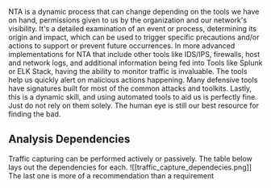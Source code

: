 NTA is a dynamic process that can change depending on the tools we have on hand, permissions given to us by the organization and our network's visibility.
It's a detailed examination of an event or process, determining its origin and impact, which can be used to trigger specific precautions and/or actions to support or prevent future occurrences.
In more advanced implementations for NTA that include other tools like IDS/IPS, firewalls, host and network logs, and additional information being fed into Tools like Splunk or ELK Stack, having the ability to monitor traffic is invaluable. The tools help us quickly alert on malicious actions happening. Many defensive tools have signatures built for most of the common attacks and toolkits.
Lastly, this is a dynamic skill, and using automated tools to aid us is perfectly fine. Just do not rely on them solely. The human eye is still our best resource for finding the bad.

## Analysis Dependencies

Traffic capturing can be performed actively or passively. The table below lays out the dependencies for each.
![[traffic_capture_dependecies.png]]
The last one is more of a recommendation than a requirement
